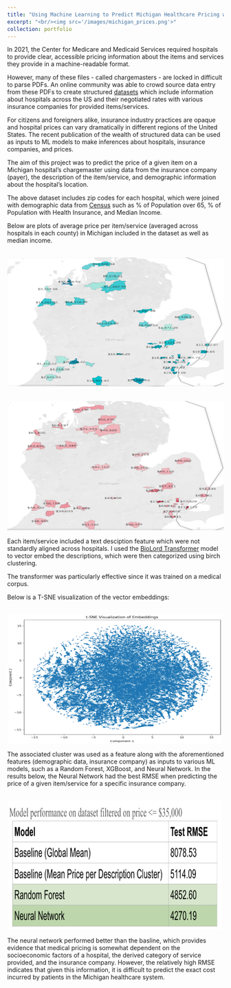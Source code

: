 ```yaml
---
title: "Using Machine Learning to Predict Michigan Healthcare Pricing with Insurance Data"
excerpt: "<br/><img src='/images/michigan_prices.png'>"
collection: portfolio
---
```


In 2021, the Center for Medicare and Medicaid Services required hospitals to provide clear,
accessible pricing information about the items and services they provide in a machine-readable
format.


However, many of these files - called chargemasters - are locked in difficult to parse PDFs. An online community was able 
to crowd source data entry from these PDFs to create structured [datasets](https://www.dolthub.com/repositories/dolthub/transparency-in-pricing) which include information about hospitals across the US and their negotiated rates with various insurance companies for provided items/services.


For citizens and foreigners alike, insurance industry practices are opaque and hospital prices can vary dramatically in different regions of the United States. The recent publication of the wealth of structured data can be used as inputs to ML models to make inferences about hospitals, insurance companies, and prices.


The aim of this project was to predict the price of a given item on a Michigan hospital’s chargemaster using data from the insurance company (payer), the description of the item/service, and demographic information about the hospital’s location.


The above dataset includes zip codes for each hospital, which were joined with demographic data from
[Census](https://www.census.gov/) such as % of Population over 65, % of Population with Health Insurance, 
and Median Income. 


Below are plots of average price per item/service (averaged across hospitals in each county) in Michigan
included in the dataset as well as median income.


<br/><img src="/images/michigan_prices.png" width="600" height="300">


<br/><img src="/images/median_income.png" width="600" height="300">


Each item/service included a text desciption feature which were not standardly aligned across hospitals.
I used the [BioLord Transformer](https://huggingface.co/FremyCompany/BioLORD-2023-S)
model to vector embed the descriptions, which were then categorized using birch clustering. 


The transformer was particularly effective since it was trained on a medical corpus.


Below is a T-SNE visualization of the vector embeddings:


<br/><img src="/images/embeddings.png" width="500" height="300">


The associated cluster was used as a feature along with the aforementioned features (demographic data, insurance company)
as inputs to various ML models, such as a Random Forest, XGBoost, and Neural Network. In the results below, the Neural
Network had the best RMSE when predicting the price of a given item/service for a specific insurance company.


<br/><img src="/images/results.png" width="500" height="300">


The neural network performed better than the basline, which provides evidence that medical 
pricing is somewhat dependent on the socioeconomic factors of a hospital, the derived category of service provided,
and the insurance company. However, the relatively high RMSE indicates that given this information,
it is difficult to predict the exact cost incurred by patients in the Michigan healthcare system.








